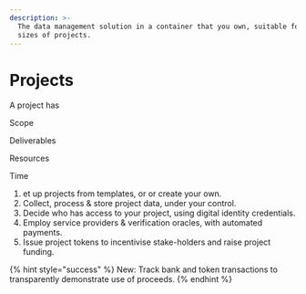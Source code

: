 ```yaml
---
description: >-
  The data management solution in a container that you own, suitable for all
  sizes of projects.
---
```


# Projects

A project has

Scope

Deliverables

Resources

Time



1. et up projects from templates, or or create your own. 
2. Collect, process & store project data, under your control. 
3. Decide who has access to your project, using digital identity credentials. 
4. Employ service providers & verification oracles, with automated payments.
5. Issue project tokens to incentivise stake-holders and raise project funding.

{% hint style="success" %}
New: Track bank and token transactions to transparently demonstrate use of proceeds.
{% endhint %}



